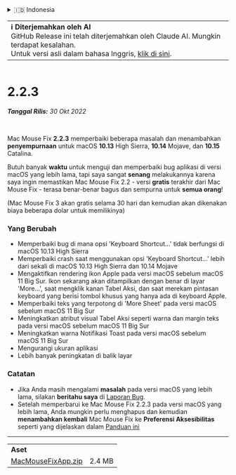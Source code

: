 <details>
<summary>🇮🇩 Indonesia</summary>

[🇬🇧 English (GitHub Release)](https://github.com/noah-nuebling/mac-mouse-fix/releases/tag/2.2.3)\
[🇦🇩 Català](https://redirect.macmousefix.com/?target=mmf-release&tag=2.2.3&locale=ca)\
[🇩🇪 Deutsch](https://redirect.macmousefix.com/?target=mmf-release&tag=2.2.3&locale=de)\
[🇪🇸 Español](https://redirect.macmousefix.com/?target=mmf-release&tag=2.2.3&locale=es)\
[🇫🇷 Français](https://redirect.macmousefix.com/?target=mmf-release&tag=2.2.3&locale=fr)\
**🇮🇩 Indonesia**\
[🇮🇹 Italiano](https://redirect.macmousefix.com/?target=mmf-release&tag=2.2.3&locale=it)\
[🇭🇺 Magyar](https://redirect.macmousefix.com/?target=mmf-release&tag=2.2.3&locale=hu)\
[🇳🇱 Nederlands](https://redirect.macmousefix.com/?target=mmf-release&tag=2.2.3&locale=nl)\
[🇵🇱 Polski](https://redirect.macmousefix.com/?target=mmf-release&tag=2.2.3&locale=pl)\
[🇧🇷 Português (Brasil)](https://redirect.macmousefix.com/?target=mmf-release&tag=2.2.3&locale=pt-BR)\
[🇵🇹 Português (Portugal)](https://redirect.macmousefix.com/?target=mmf-release&tag=2.2.3&locale=pt-PT)\
[🇷🇴 Română](https://redirect.macmousefix.com/?target=mmf-release&tag=2.2.3&locale=ro)\
[🇸🇪 Svenska](https://redirect.macmousefix.com/?target=mmf-release&tag=2.2.3&locale=sv)\
[🇻🇳 Tiếng Việt](https://redirect.macmousefix.com/?target=mmf-release&tag=2.2.3&locale=vi)\
[🇹🇷 Türkçe](https://redirect.macmousefix.com/?target=mmf-release&tag=2.2.3&locale=tr)\
[🇨🇿 Čeština](https://redirect.macmousefix.com/?target=mmf-release&tag=2.2.3&locale=cs)\
[🇬🇷 Ελληνικά](https://redirect.macmousefix.com/?target=mmf-release&tag=2.2.3&locale=el)\
[🇷🇺 Русский](https://redirect.macmousefix.com/?target=mmf-release&tag=2.2.3&locale=ru)\
[🇺🇦 Українська](https://redirect.macmousefix.com/?target=mmf-release&tag=2.2.3&locale=uk)\
[🇮🇱 עברית](https://redirect.macmousefix.com/?target=mmf-release&tag=2.2.3&locale=he)\
[🇸🇦 العربية](https://redirect.macmousefix.com/?target=mmf-release&tag=2.2.3&locale=ar)\
[🇮🇳 हिन्दी](https://redirect.macmousefix.com/?target=mmf-release&tag=2.2.3&locale=hi)\
[🇹🇭 ไทย](https://redirect.macmousefix.com/?target=mmf-release&tag=2.2.3&locale=th)\
[🇨🇳 中文 (简体)](https://redirect.macmousefix.com/?target=mmf-release&tag=2.2.3&locale=zh-Hans)\
[🇨🇳 中文 (繁體)](https://redirect.macmousefix.com/?target=mmf-release&tag=2.2.3&locale=zh-Hant)\
[🇭🇰 中文（香港)](https://redirect.macmousefix.com/?target=mmf-release&tag=2.2.3&locale=zh-HK)\
[🇯🇵 日本語](https://redirect.macmousefix.com/?target=mmf-release&tag=2.2.3&locale=ja)\
[🇰🇷 한국어](https://redirect.macmousefix.com/?target=mmf-release&tag=2.2.3&locale=ko)\
[Help translate Mac Mouse Fix to different languages!](https://github.com/noah-nuebling/mac-mouse-fix/discussions/731)
</details>
<table align=><td>
<b>ℹ️ Diterjemahkan oleh AI</b><br>
GitHub Release ini telah diterjemahkan oleh Claude AI. Mungkin terdapat kesalahan.<br>
Untuk versi asli dalam bahasa Inggris, <a href="https://github.com/noah-nuebling/mac-mouse-fix/releases/tag/2.2.3">klik di sini</a>.
</td></table>

<table></table>

# 2.2.3
***Tanggal Rilis:** 30 Okt 2022*

<br>

Mac Mouse Fix **2.2.3** memperbaiki beberapa masalah dan menambahkan **penyempurnaan** untuk macOS **10.13** High Sierra, **10.14** Mojave, dan **10.15** Catalina.

Butuh banyak **waktu** untuk menguji dan memperbaiki bug aplikasi di versi macOS yang lebih lama, tapi saya sangat **senang** melakukannya karena saya ingin memastikan Mac Mouse Fix 2.2 - versi **gratis** terakhir dari Mac Mouse Fix - terasa benar-benar bagus dan sempurna untuk **semua orang**!

(Mac Mouse Fix 3 akan gratis selama 30 hari dan kemudian akan dikenakan biaya beberapa dolar untuk memilikinya)

### Yang Berubah

- Memperbaiki bug di mana opsi 'Keyboard Shortcut...' tidak berfungsi di macOS 10.13 High Sierra
- Memperbaiki crash saat menggunakan opsi 'Keyboard Shortcut...' lebih dari sekali di macOS 10.13 High Sierra dan 10.14 Mojave
- Mengaktifkan rendering ikon Apple pada versi macOS sebelum macOS 11 Big Sur. Ikon sekarang akan ditampilkan dengan benar di layar 'More...', saat mengklik kanan Tabel Aksi, dan saat merekam pintasan keyboard yang berisi tombol khusus yang hanya ada di keyboard Apple.
- Memperbaiki teks yang terpotong di 'More Sheet' pada versi macOS sebelum macOS 11 Big Sur
- Meningkatkan atribut visual Tabel Aksi seperti warna dan margin teks pada versi macOS sebelum macOS 11 Big Sur
- Meningkatkan warna Notifikasi Toast pada versi macOS sebelum macOS 11 Big Sur
- Mengurangi ukuran aplikasi
- Lebih banyak peningkatan di balik layar

### Catatan

- Jika Anda masih mengalami **masalah** pada versi macOS yang lebih lama, silakan **beritahu saya** di [Laporan Bug](https://noah-nuebling.github.io/mac-mouse-fix-feedback-assistant/?type=bug-report).
- Setelah memperbarui ke Mac Mouse Fix 2.2.3 pada versi macOS yang lebih lama, Anda mungkin perlu menghapus dan kemudian **menambahkan kembali** Mac Mouse Fix ke **Preferensi Aksesibilitas** seperti yang dijelaskan dalam [Panduan ini](https://github.com/noah-nuebling/mac-mouse-fix/discussions/101)

---

<table align="start">
<tr>
    <td colspan=2>
        <b>Aset</b>
    </td>
</tr>
<tr>
    <td><a href="https://github.com/noah-nuebling/mac-mouse-fix/releases/download/2.2.3/MacMouseFixApp.zip">MacMouseFixApp.zip</a></td>
    <td>2.4 MB</td>
</tr>
</table>